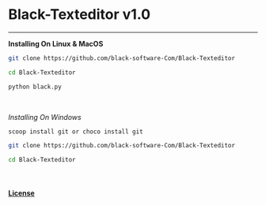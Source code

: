 # Black-Texteditor v1.0
<hr>

**Installing On Linux & MacOS**
``` sh
git clone https://github.com/black-software-Com/Black-Texteditor

cd Black-Texteditor

python black.py
```
<br>

*Installing On Windows*
``` sh
scoop install git or choco install git

git clone https://github.com/black-software-Com/Black-Texteditor

cd Black-Texteditor
```
<br>

#### [License](https://github.com/black-software-Com/Black-Texteditor/blob/master/LICENSE)
<br>
